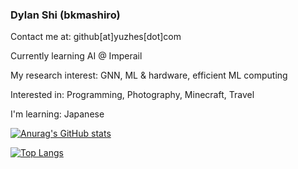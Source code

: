 ### Dylan Shi (bkmashiro)

Contact me at: github[at]yuzhes[dot]com

Currently learning AI @ Imperail

My research interest: GNN, ML & hardware, efficient ML computing

Interested in: Programming, Photography, Minecraft, Travel

I'm learning: Japanese

[![Anurag's GitHub stats](https://github-readme-stats.vercel.app/api?username=bkmashiro&show_icons=true&&count_private=true&theme=radical&hide_rank=true)](https://github.com/anuraghazra/github-readme-stats)

[![Top Langs](https://github-readme-stats.vercel.app/api/top-langs/?username=bkmashiro)](https://github.com/anuraghazra/github-readme-stats)

<!-- [![Harlok's wakatime stats](https://github-readme-stats.vercel.app/api/wakatime?username=bkmashiro)](https://github.com/anuraghazra/github-readme-stats) -->
